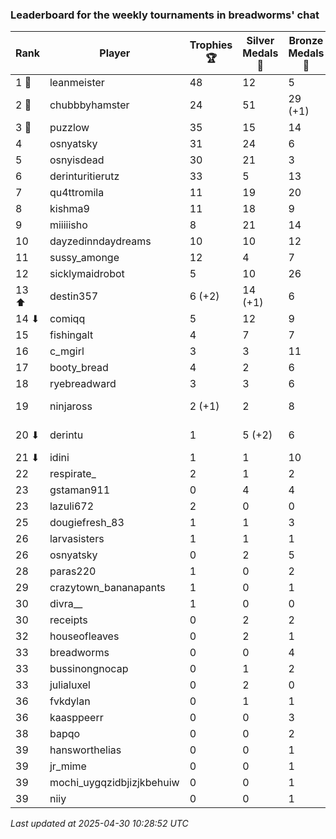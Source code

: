 ### Leaderboard for the weekly tournaments in breadworms' chat
| Rank | Player | Trophies 🏆 | Silver Medals 🥈 | Bronze Medals 🥉 | Points |
|------|--------|-------------|------------------|------------------|--------|
| 1 🥇 | leanmeister | 48 | 12 | 5 | 158.5 |
| 2 🥈 | chubbbyhamster | 24 | 51 | 29 (+1) | 137.5 (+0.5) |
| 3 🥉 | puzzlow | 35 | 15 | 14 | 127.0 |
| 4 | osnyatsky | 31 | 24 | 6 | 120.0 |
| 5 | osnyisdead | 30 | 21 | 3 | 112.5 |
| 6 | derinturitierutz | 33 | 5 | 13 | 110.5 |
| 7 | qu4ttromila | 11 | 19 | 20 | 62.0 |
| 8 | kishma9 | 11 | 18 | 9 | 55.5 |
| 9 | miiiiisho | 8 | 21 | 14 | 52.0 |
| 10 | dayzedinndaydreams | 10 | 10 | 12 | 46.0 |
| 11 | sussy_amonge | 12 | 4 | 7 | 43.5 |
| 12 | sicklymaidrobot | 5 | 10 | 26 | 38.0 |
| 13 ⬆| destin357 | 6 (+2) | 14 (+1) | 6 | 35.0 (+7.0) |
| 14 ⬇| comiqq | 5 | 12 | 9 | 31.5 |
| 15 | fishingalt | 4 | 7 | 7 | 22.5 |
| 16 | c_mgirl | 3 | 3 | 11 | 17.5 |
| 17 | booty_bread | 4 | 2 | 6 | 17.0 |
| 18 | ryebreadward | 3 | 3 | 6 | 15.0 |
| 19 | ninjaross | 2 (+1) | 2 | 8 | 12.0 (+3.0) |
| 20 ⬇| derintu | 1 | 5 (+2) | 6 | 11.0 (+2.0) |
| 21 ⬇| idini | 1 | 1 | 10 | 9.0 |
| 22 | respirate_ | 2 | 1 | 2 | 8.0 |
| 23 | gstaman911 | 0 | 4 | 4 | 6.0 |
| 23 | lazuli672 | 2 | 0 | 0 | 6.0 |
| 25 | dougiefresh_83 | 1 | 1 | 3 | 5.5 |
| 26 | larvasisters | 1 | 1 | 1 | 4.5 |
| 26 | osnyatsky | 0 | 2 | 5 | 4.5 |
| 28 | paras220 | 1 | 0 | 2 | 4.0 |
| 29 | crazytown_bananapants | 1 | 0 | 1 | 3.5 |
| 30 | divra__ | 1 | 0 | 0 | 3.0 |
| 30 | receipts | 0 | 2 | 2 | 3.0 |
| 32 | houseofleaves | 0 | 2 | 1 | 2.5 |
| 33 | breadworms | 0 | 0 | 4 | 2.0 |
| 33 | bussinongnocap | 0 | 1 | 2 | 2.0 |
| 33 | julialuxel | 0 | 2 | 0 | 2.0 |
| 36 | fvkdylan | 0 | 1 | 1 | 1.5 |
| 36 | kaasppeerr | 0 | 0 | 3 | 1.5 |
| 38 | bapqo | 0 | 0 | 2 | 1.0 |
| 39 | hansworthelias | 0 | 0 | 1 | 0.5 |
| 39 | jr_mime | 0 | 0 | 1 | 0.5 |
| 39 | mochi_uygqzidbjizjkbehuiw | 0 | 0 | 1 | 0.5 |
| 39 | niiy | 0 | 0 | 1 | 0.5 |

_Last updated at 2025-04-30 10:28:52 UTC_